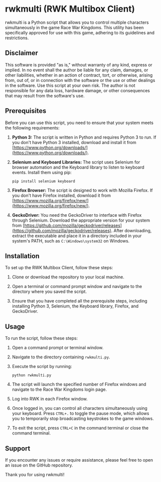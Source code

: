 # rwkmulti (RWK Multibox Client)

rwkmulti is a Python script that allows you to control multiple characters simultaneously in the game Race War Kingdoms. This utility has been specifically approved for use with this game, adhering to its guidelines and restrictions.

## Disclaimer

This software is provided "as is," without warranty of any kind, express or implied. In no event shall the author be liable for any claim, damages, or other liabilities, whether in an action of contract, tort, or otherwise, arising from, out of, or in connection with the software or the use or other dealings in the software. Use this script at your own risk. The author is not responsible for any data loss, hardware damage, or other consequences that may result from the software's use.

## Prerequisites

Before you can use this script, you need to ensure that your system meets the following requirements:

1. **Python 3:** The script is written in Python and requires Python 3 to run. If you don't have Python 3 installed, download and install it from [https://www.python.org/downloads/](https://www.python.org/downloads/).

2. **Selenium and Keyboard Libraries:** The script uses Selenium for browser automation and the Keyboard library to listen to keyboard events. Install them using pip:

   ```
   pip install selenium keyboard
   ```

3. **Firefox Browser:** The script is designed to work with Mozilla Firefox. If you don't have Firefox installed, download it from [https://www.mozilla.org/firefox/new/](https://www.mozilla.org/firefox/new/).

4. **GeckoDriver:** You need the GeckoDriver to interface with Firefox through Selenium. Download the appropriate version for your system from [https://github.com/mozilla/geckodriver/releases](https://github.com/mozilla/geckodriver/releases). After downloading, extract the executable and place it in a directory included in your system's PATH, such as `C:\Windows\system32` on Windows.

## Installation

To set up the RWK Multibox Client, follow these steps:

1. Clone or download the repository to your local machine.

2. Open a terminal or command prompt window and navigate to the directory where you saved the script.

3. Ensure that you have completed all the prerequisite steps, including installing Python 3, Selenium, the Keyboard library, Firefox, and GeckoDriver.

## Usage

To run the script, follow these steps:

1. Open a command prompt or terminal window.

2. Navigate to the directory containing `rwkmulti.py`.

3. Execute the script by running:

   ```
   python rwkmulti.py
   ```

4. The script will launch the specified number of Firefox windows and navigate to the Race War Kingdoms login page.

5. Log into RWK in each Firefox window.

6. Once logged in, you can control all characters simultaneously using your keyboard. Press `CTRL+.` to toggle the pause mode, which allows you to temporarily stop broadcasting keystrokes to the game windows.

7. To exit the script, press `CTRL+C` in the command terminal or close the command terminal.

## Support

If you encounter any issues or require assistance, please feel free to open an issue on the GitHub repository.

Thank you for using rwkmulti!
